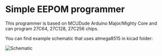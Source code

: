 # Simple EEPOM programmer

This programmer is based on MCUDude Arduino Major/Mighty Core and can program 27C64, 27C128, 27C256 chips.

You can find example schematic that uses atmega8515 in kicad folder:

![Schematic](https://github.com/dvarkin-ru/eprom_programmer/blob/master/kicad/programmer.png)
